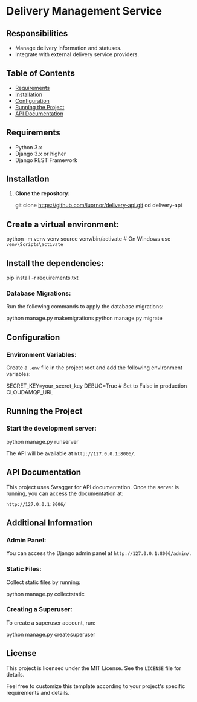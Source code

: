 # Delivery Management Service
## Responsibilities
- Manage delivery information and statuses.
- Integrate with external delivery service providers.

## Table of Contents

- [Requirements](#requirements)
- [Installation](#installation)
- [Configuration](#configuration)
- [Running the Project](#running-the-project)
- [API Documentation](#api-documentation)

## Requirements

- Python 3.x
- Django 3.x or higher
- Django REST Framework

## Installation

1. **Clone the repository:**

   git clone https://github.com/luornor/delivery-api.git
   cd delivery-api
   
## Create a virtual environment:

python -m venv venv
source venv/bin/activate  # On Windows use `venv\Scripts\activate`

## Install the dependencies:

pip install -r requirements.txt

### Database Migrations:

Run the following commands to apply the database migrations:

python manage.py makemigrations
python manage.py migrate

## Configuration
### Environment Variables:

Create a `.env` file in the project root and add the following environment variables:

SECRET_KEY=your_secret_key
DEBUG=True  # Set to False in production
CLOUDAMQP_URL

## Running the Project

### Start the development server:

python manage.py runserver

The API will be available at `http://127.0.0.1:8006/`.

## API Documentation

This project uses Swagger for API documentation. Once the server is running, you can access the documentation at:

`http://127.0.0.1:8006/`


## Additional Information

### Admin Panel:

You can access the Django admin panel at `http://127.0.0.1:8006/admin/`.

### Static Files:

Collect static files by running:

python manage.py collectstatic


### Creating a Superuser:

To create a superuser account, run:

python manage.py createsuperuser

## License

This project is licensed under the MIT License. See the `LICENSE` file for details.

Feel free to customize this template according to your project's specific requirements and details.

